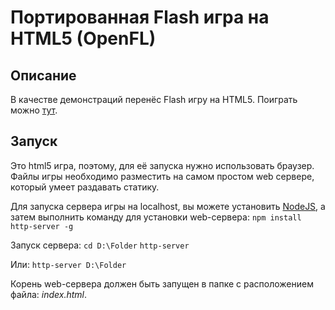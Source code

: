 # Портированная Flash игра на HTML5 (OpenFL)

Описание
------------------------------

В качестве демонстраций перенёс Flash игру на HTML5.
Поиграть можно [тут](https://funnycarrot.ru/games/flipit/ "Перейти на сайт с игрой").

Запуск
------------------------------

Это html5 игра, поэтому, для её запуска нужно использовать браузер. Файлы игры необходимо разместить на самом простом web сервере, который умеет раздавать статику.

Для запуска сервера игры на localhost, вы можете установить [NodeJS](https://nodejs.org/en/ "NodeJS"), а затем выполнить команду для установки web-сервера:
`npm install http-server -g`

Запуск сервера:
`cd D:\Folder`
`http-server`

Или:
`http-server D:\Folder`

Корень web-сервера должен быть запущен в папке с расположением файла: *index.html*.